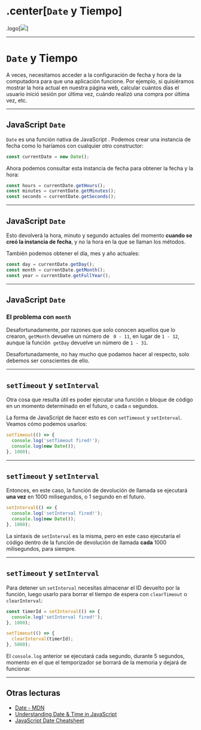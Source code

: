 # .center[`Date` y Tiempo]

.logo[![](https://pataruco.github.io/ga-assets/assets/logos/ga.svg)]

---

# `Date` y Tiempo

A veces, necesitamos acceder a la configuración de fecha y hora de la computadora para que una aplicación funcione. Por ejemplo, si quisiéramos mostrar la hora actual en nuestra página web, calcular cuántos días el usuario inició sesión por última vez, cuándo realizó una compra por última vez, etc.

---

## JavaScript `Date`

`Date` es una función nativa de JavaScript . Podemos crear una instancia de fecha como lo haríamos con cualquier otro constructor:

```javascript
const currentDate = new Date();
```

Ahora podemos consultar esta instancia de fecha para obtener la fecha y la hora:

```javascript
const hours = currentDate.getHours();
const minutes = currentDate.getMinutes();
const seconds = currentDate.getSeconds();
```

---

## JavaScript `Date`

Esto devolverá la hora, minuto y segundo actuales del momento **cuando se creó la instancia de fecha**, y no la hora en la que se llaman los métodos.

También podemos obtener el día, mes y año actuales:

```javascript
const day = currentDate.getDay();
const month = currentDate.getMonth();
const year = currentDate.getFullYear();
```

---

## JavaScript `Date`

### El problema con `month`

Desafortunadamente, por razones que solo conocen aquellos que lo crearon, `getMonth` devuelve un número de ` 0 - 11`, en lugar de `1 - 12`, aunque la función` getDay` devuelve un número de `1 - 31`.

Desafortunadamente, no hay mucho que podamos hacer al respecto, solo debemos ser conscientes de ello.

---

## `setTimeout` y `setInterval`

Otra cosa que resulta útil es poder ejecutar una función o bloque de código en un momento determinado en el futuro, o cada `n` segundos.

La forma de JavaScript de hacer esto es con `setTimeout` y `setInterval`. Veamos cómo podemos usarlos:

```javascript
setTimeout(() => {
  console.log('setTimeout fired!');
  console.log(new Date());
}, 1000);
```

---

## `setTimeout` y `setInterval`

Entonces, en este caso, la función de devolución de llamada se ejecutará **una vez** en 1000 milisegundos, o 1 segundo en el futuro.

```javascript
setInterval(() => {
  console.log('setInterval fired!');
  console.log(new Date());
}, 1000);
```

La sintaxis de `setInterval` es la misma, pero en este caso ejecutaría el código dentro de la función de devolución de llamada **cada** 1000 milisegundos, para siempre.

---

## `setTimeout` y `setInterval`

Para detener un `setInterval` necesitas almacenar el ID devuelto por la función, luego usarlo para borrar el tiempo de espera con `clearTimeout` o `clearInterval`:

```javascript
const timerId = setInterval(() => {
  console.log('setInterval fired!');
}, 1000);

setTimeout(() => {
  clearInterval(timerId);
}, 5000);
```

El `console.log` anterior se ejecutará cada segundo, durante 5 segundos, momento en el que el temporizador se borrará de la memoria y dejará de funcionar.

---

## Otras lecturas

- [Date - MDN](https://developer.mozilla.org/en-US/docs/Web/JavaScript/Reference/Global_Objects/Date)
- [Understanding Date & Time in JavaScript](https://www.digitalocean.com/community/tutorials/understanding-date-and-time-in-javascript)
- [JavaScript Date Cheatsheet](https://devhints.io/js-date)
